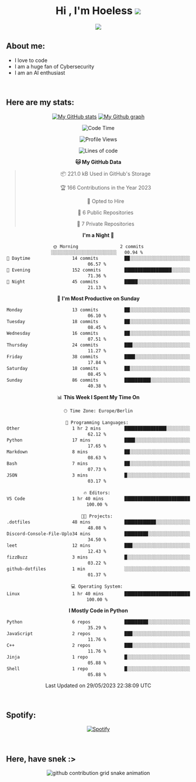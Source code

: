 <h1 align="center">Hi , I'm Hoeless <img src="https://media.giphy.com/media/hvRJCLFzcasrR4ia7z/giphy.gif" width="35"></h1>
<p align="center">
  <a href="https://github.com/whois-hoeless"><img src="https://readme-typing-svg.demolab.com?font=Roboto+Mono&weight=300&size=28&duration=4000&pause=100&color=C109F7&center=true&vCenter=true&width=580&height=127&lines=I'm+a+programmer;I'm+an+AI+enthusiast;I'm+a+big+fan+of+Neural+Networks;I'm+interested+in+Computer+Science;I+love+Cybersecurity;By+the+way+I+use+Arch+%F0%9F%92%80"></a>
</p>

## About me:

- I love to code
- I am a huge fan of Cybersecurity
- I am an AI enthusiast 

<br>

## Here are my stats:

<div align="center">
    
 [![My GitHub stats](https://github-readme-stats.vercel.app/api?username=whois-hoeless&count_private=true&show_icons=true&theme=radical)](https://github.com/whois-hoeless)
 [![My Github graph](http://github-profile-summary-cards.vercel.app/api/cards/profile-details?username=whois-hoeless&theme=radical)](https://github.com/whois-hoeless)

<!--START_SECTION:waka-->
![Code Time](http://img.shields.io/badge/Code%20Time-13%20hrs%2041%20mins-blue)

![Profile Views](http://img.shields.io/badge/Profile%20Views-1-blue)

![Lines of code](https://img.shields.io/badge/From%20Hello%20World%20I%27ve%20Written-24.5%20thousand%20lines%20of%20code-blue)

**🐱 My GitHub Data** 

> 📦 221.0 kB Used in GitHub's Storage 
 > 
> 🏆 166 Contributions in the Year 2023
 > 
> 💼 Opted to Hire
 > 
> 📜 6 Public Repositories 
 > 
> 🔑 7 Private Repositories 
 > 
**I'm a Night 🦉** 

```text
🌞 Morning                2 commits           ░░░░░░░░░░░░░░░░░░░░░░░░░   00.94 % 
🌆 Daytime                14 commits          ██░░░░░░░░░░░░░░░░░░░░░░░   06.57 % 
🌃 Evening                152 commits         ██████████████████░░░░░░░   71.36 % 
🌙 Night                  45 commits          █████░░░░░░░░░░░░░░░░░░░░   21.13 % 
```
📅 **I'm Most Productive on Sunday** 

```text
Monday                   13 commits          ██░░░░░░░░░░░░░░░░░░░░░░░   06.10 % 
Tuesday                  18 commits          ██░░░░░░░░░░░░░░░░░░░░░░░   08.45 % 
Wednesday                16 commits          ██░░░░░░░░░░░░░░░░░░░░░░░   07.51 % 
Thursday                 24 commits          ███░░░░░░░░░░░░░░░░░░░░░░   11.27 % 
Friday                   38 commits          ████░░░░░░░░░░░░░░░░░░░░░   17.84 % 
Saturday                 18 commits          ██░░░░░░░░░░░░░░░░░░░░░░░   08.45 % 
Sunday                   86 commits          ██████████░░░░░░░░░░░░░░░   40.38 % 
```


📊 **This Week I Spent My Time On** 

```text
🕑︎ Time Zone: Europe/Berlin

💬 Programming Languages: 
Other                    1 hr 2 mins         ████████████████░░░░░░░░░   62.12 % 
Python                   17 mins             ████░░░░░░░░░░░░░░░░░░░░░   17.65 % 
Markdown                 8 mins              ██░░░░░░░░░░░░░░░░░░░░░░░   08.63 % 
Bash                     7 mins              ██░░░░░░░░░░░░░░░░░░░░░░░   07.73 % 
JSON                     3 mins              █░░░░░░░░░░░░░░░░░░░░░░░░   03.17 % 

🔥 Editors: 
VS Code                  1 hr 40 mins        █████████████████████████   100.00 % 

🐱‍💻 Projects: 
.dotfiles                48 mins             ████████████░░░░░░░░░░░░░   48.08 % 
Discord-Console-File-Uplo34 mins             █████████░░░░░░░░░░░░░░░░   34.50 % 
leet                     12 mins             ███░░░░░░░░░░░░░░░░░░░░░░   12.43 % 
fizzBuzz                 3 mins              █░░░░░░░░░░░░░░░░░░░░░░░░   03.22 % 
github-dotfiles          1 min               ░░░░░░░░░░░░░░░░░░░░░░░░░   01.37 % 

💻 Operating System: 
Linux                    1 hr 40 mins        █████████████████████████   100.00 % 
```

**I Mostly Code in Python** 

```text
Python                   6 repos             █████████░░░░░░░░░░░░░░░░   35.29 % 
JavaScript               2 repos             ███░░░░░░░░░░░░░░░░░░░░░░   11.76 % 
C++                      2 repos             ███░░░░░░░░░░░░░░░░░░░░░░   11.76 % 
Jinja                    1 repo              █░░░░░░░░░░░░░░░░░░░░░░░░   05.88 % 
Shell                    1 repo              █░░░░░░░░░░░░░░░░░░░░░░░░   05.88 % 
```




 Last Updated on 29/05/2023 22:38:09 UTC
<!--END_SECTION:waka-->
</div>
<br>

## Spotify:

<div align="center">

[![Spotify](https://whois-hoeless.vercel.app/api/spotify?background_color=0d1117&border_color=090d13)](https://open.spotify.com/user/heanchenhorst)
</div>

<br>

## Here, have snek :>
<div align="center">
<picture>
  <source media="(prefers-color-scheme: dark)" srcset="https://raw.githubusercontent.com/whois-hoeless/whois-hoeless/output/github-contribution-grid-snake-dark.svg">
  <source media="(prefers-color-scheme: light)" srcset="https://raw.githubusercontent.com/whois-hoeless/whois-hoeless/output/github-contribution-grid-snake.svg">
  <img alt="github contribution grid snake animation" src="https://raw.githubusercontent.com/whois-hoeless/whois-hoeless/output/github-contribution-grid-snake.svg">
</div>
